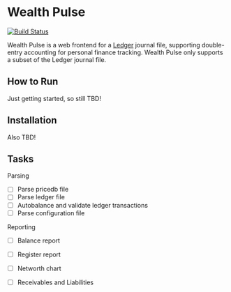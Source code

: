 # Wealth Pulse

[![Build Status](https://travis-ci.org/readysetmark/wealth_pulse_elixir.svg?branch=master)](https://travis-ci.org/readysetmark/wealth_pulse_elixir)

Wealth Pulse is a web frontend for a [Ledger][1] journal file, supporting double-entry accounting
for personal finance tracking. Wealth Pulse only supports a subset of the Ledger journal file.

## How to Run

Just getting started, so still TBD!


## Installation

Also TBD!


## Tasks

Parsing
- [ ] Parse pricedb file
- [ ] Parse ledger file
- [ ] Autobalance and validate ledger transactions
- [ ] Parse configuration file

Reporting
- [ ] Balance report
- [ ] Register report
- [ ] Networth chart
- [ ] Receivables and Liabilities




[1]: http://www.ledger-cli.org/